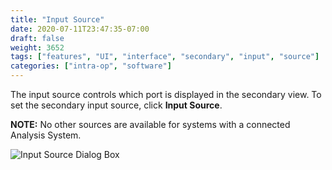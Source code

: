 ```yaml
---
title: "Input Source"
date: 2020-07-11T23:47:35-07:00
draft: false
weight: 3652
tags: ["features", "UI", "interface", "secondary", "input", "source"]
categories: ["intra-op", "software"]
---
```


The input source controls which port is displayed in the secondary view. To set the secondary input source, click **Input Source**.

**NOTE:** No other sources are available for systems with a connected Analysis System.

![Input Source Dialog Box](/images/sw_system_settings_input_source.png)
